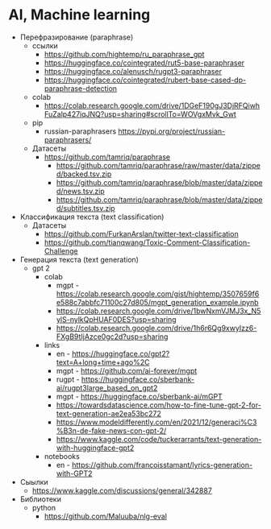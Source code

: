 # AI, Machine learning

- Перефразирование (paraphrase)
  - ссылки
    - https://github.com/hightemp/ru_paraphrase_gpt
    - https://huggingface.co/cointegrated/rut5-base-paraphraser
    - https://huggingface.co/alenusch/rugpt3-paraphraser
    - https://huggingface.co/cointegrated/rubert-base-cased-dp-paraphrase-detection
  - colab
    - https://colab.research.google.com/drive/1DGeF190gJ3DjRFQiwhFuZalp427iqJNQ?usp=sharing#scrollTo=WOVgxMvk_Gwt
  - pip
    - russian-paraphrasers https://pypi.org/project/russian-paraphrasers/
  - Датасеты
    - https://github.com/tamriq/paraphrase
      - https://github.com/tamriq/paraphrase/raw/master/data/zipped/backed.tsv.zip
      - https://github.com/tamriq/paraphrase/blob/master/data/zipped/news.tsv.zip
      - https://github.com/tamriq/paraphrase/blob/master/data/zipped/subtitles.tsv.zip
- Классификация текста (text classification)
  - Датасеты
    - https://github.com/FurkanArslan/twitter-text-classification
    - https://github.com/tianqwang/Toxic-Comment-Classification-Challenge
- Генерация текста (text generation)
  - gpt 2
    - colab
      - mgpt - https://colab.research.google.com/gist/hightemp/3507659f6e588c7abbfc71100c27d805/mgpt_generation_example.ipynb
      - https://colab.research.google.com/drive/1bwNxmVJMJ3x_N5ylS-nylkQpHUAF0DES?usp=sharing
      - https://colab.research.google.com/drive/1h6r6Qg9xwyIzz6-FXgB9tIjAzce0gc2d?usp=sharing
    - links
      - en - https://huggingface.co/gpt2?text=A+long+time+ago%2C
      - mgpt - https://github.com/ai-forever/mgpt
      - rugpt - https://huggingface.co/sberbank-ai/rugpt3large_based_on_gpt2
      - mgpt - https://huggingface.co/sberbank-ai/mGPT
      - https://towardsdatascience.com/how-to-fine-tune-gpt-2-for-text-generation-ae2ea53bc272
      - https://www.modeldifferently.com/en/2021/12/generaci%C3%B3n-de-fake-news-con-gpt-2/
      - https://www.kaggle.com/code/tuckerarrants/text-generation-with-huggingface-gpt2
    - notebooks
      - en - https://github.com/francoisstamant/lyrics-generation-with-GPT2
- Сыылки
  - https://www.kaggle.com/discussions/general/342887
- Библиотеки
  - python
    - https://github.com/Maluuba/nlg-eval
